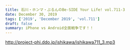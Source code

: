 ```yaml
---
title: 石川・ホンマ・ぶるんのBe-SIDE Your Life! vol.711-3
date: December 30, 2019
tags: ['2019', 'December 2019', 'vol.711']
draft: false
summary: iPhone vs Android全面戦争です！！
---
```


http://project-phi.ddo.jp/ishikawa/ishikawa711_3.mp3
